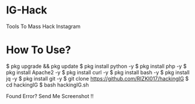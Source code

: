 # IG-Hack
Tools To Mass Hack Instagram

# How To Use?
$ pkg upgrade && pkg update
$ pkg install python -y
$ pkg install php -y
$ pkg install Apache2 -y
$ pkg install curl -y
$ pkg install bash -y
$ pkg install jq -y
$ pkg install git -y
$ git clone https://github.com/RIZKI017/hackingIG
$ cd hackingIG
$ bash hackingIG.sh

Found Error? Send Me Screenshot !!



